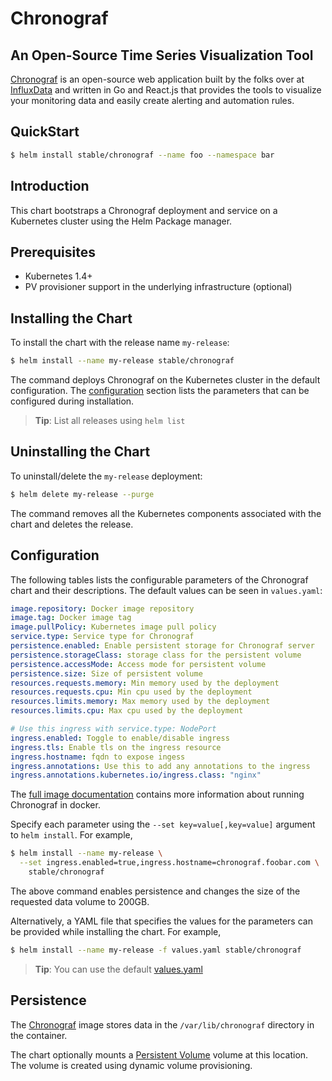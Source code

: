 # Chronograf

##  An Open-Source Time Series Visualization Tool

[Chronograf](https://github.com/influxdata/chronograf) is an open-source web application built by the folks over at [InfluxData](https://influxdata.com) and written in Go and React.js that provides the tools to visualize your monitoring data and easily create alerting and automation rules.

## QuickStart

```bash
$ helm install stable/chronograf --name foo --namespace bar
```

## Introduction

This chart bootstraps a Chronograf deployment and service on a Kubernetes cluster using the Helm Package manager.

## Prerequisites

- Kubernetes 1.4+
- PV provisioner support in the underlying infrastructure (optional)

## Installing the Chart

To install the chart with the release name `my-release`:

```bash
$ helm install --name my-release stable/chronograf
```

The command deploys Chronograf on the Kubernetes cluster in the default configuration. The [configuration](#configuration) section lists the parameters that can be configured during installation.

> **Tip**: List all releases using `helm list`

## Uninstalling the Chart

To uninstall/delete the `my-release` deployment:

```bash
$ helm delete my-release --purge
```

The command removes all the Kubernetes components associated with the chart and deletes the release.

## Configuration

The following tables lists the configurable parameters of the Chronograf chart and 
their descriptions. The default values can be seen in `values.yaml`:

```yaml
image.repository: Docker image repository
image.tag: Docker image tag
image.pullPolicy: Kubernetes image pull policy
service.type: Service type for Chronograf
persistence.enabled: Enable persistent storage for Chronograf server
persistence.storageClass: storage class for the persistent volume
persistence.accessMode: Access mode for persistent volume
persistence.size: Size of persistent volume
resources.requests.memory: Min memory used by the deployment
resources.requests.cpu: Min cpu used by the deployment
resources.limits.memory: Max memory used by the deployment
resources.limits.cpu: Max cpu used by the deployment

# Use this ingress with service.type: NodePort
ingress.enabled: Toggle to enable/disable ingress
ingress.tls: Enable tls on the ingress resource
ingress.hostname: fqdn to expose ingess
ingress.annotations: Use this to add any annotations to the ingress
ingress.annotations.kubernetes.io/ingress.class: "nginx"
```

The [full image documentation](https://quay.io/influxdb/chronograf) contains more information about running Chronograf in docker.

Specify each parameter using the `--set key=value[,key=value]` argument to `helm install`. For example,

```bash
$ helm install --name my-release \
  --set ingress.enabled=true,ingress.hostname=chronograf.foobar.com \
    stable/chronograf
```

The above command enables persistence and changes the size of the requested data volume to 200GB.

Alternatively, a YAML file that specifies the values for the parameters can be provided while installing the chart. For example,

```bash
$ helm install --name my-release -f values.yaml stable/chronograf
```

> **Tip**: You can use the default [values.yaml](values.yaml)

## Persistence

The [Chronograf](https://quay.io/influxdb/chronograf) image stores data in the `/var/lib/chronograf` directory in the container.

The chart optionally mounts a [Persistent Volume](kubernetes.io/docs/user-guide/persistent-volumes/) volume at this location. The volume is created using dynamic volume provisioning.
